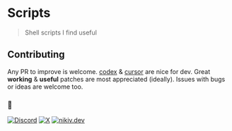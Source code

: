 # Scripts

> Shell scripts I find useful

## Contributing

Any PR to improve is welcome. [codex](https://github.com/openai/codex) & [cursor](https://cursor.com) are nice for dev. Great **working** & **useful** patches are most appreciated (ideally). Issues with bugs or ideas are welcome too.

### 🖤

[![Discord](https://go.nikiv.dev/badge-discord)](https://go.nikiv.dev/discord) [![X](https://go.nikiv.dev/badge-x)](https://x.com/nikitavoloboev) [![nikiv.dev](https://go.nikiv.dev/badge-nikiv)](https://nikiv.dev)
